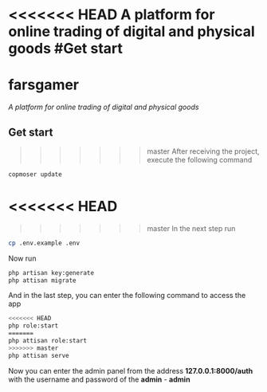 <<<<<<< HEAD
A platform for online trading of digital and physical goods
#Get start
=======
# farsgamer

_A platform for online trading of digital and physical goods_

## Get start

>>>>>>> master
After receiving the project, execute the following command
````bash
copmoser update
````
<<<<<<< HEAD
=======

>>>>>>> master
In the next step run
````bash
cp .env.example .env 
````
Now run
````bash
php artisan key:generate
php attisan migrate 
````
And in the last step, you can enter the following command to access the app
````bash
<<<<<<< HEAD
php role:start
=======
php attisan role:start
>>>>>>> master
php attisan serve
````
Now you can enter the admin panel from the address ****127.0.0.1:8000/auth**** with the username and password of the **admin** - **admin**

